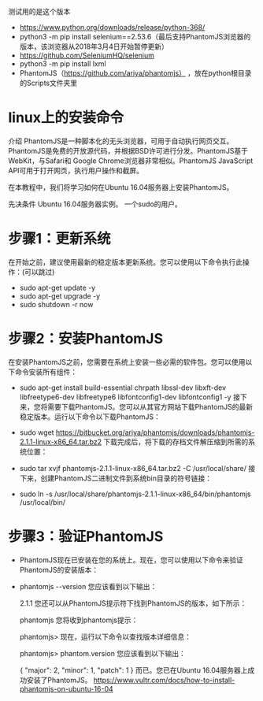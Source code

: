 测试用的是这个版本
* https://www.python.org/downloads/release/python-368/
* python3 -m pip install selenium==2.53.6（最后支持PhantomJS浏览器的版本，该浏览器从2018年3月4日开始暂停更新） 
* https://github.com/SeleniumHQ/selenium
* python3 -m pip install lxml
* PhantomJS（https://github.com/ariya/phantomjs） ，放在python根目录的Scripts文件夹里
# linux上的安装命令
 介绍
 PhantomJS是一种脚本化的无头浏览器，可用于自动执行网页交互。PhantomJS是免费的开放源代码，并根据BSD许可进行分发。PhantomJS基于WebKit，与Safari和    Google Chrome浏览器非常相似。PhantomJS JavaScript API可用于打开网页，执行用户操作和截屏。

在本教程中，我们将学习如何在Ubuntu 16.04服务器上安装PhantomJS。

先决条件
Ubuntu 16.04服务器实例。
一个sudo的用户。
# 步骤1：更新系统
在开始之前，建议使用最新的稳定版本更新系统。您可以使用以下命令执行此操作：(可以跳过)

* sudo apt-get update -y
* sudo apt-get upgrade -y
* sudo shutdown -r now
# 步骤2：安装PhantomJS
在安装PhantomJS之前，您需要在系统上安装一些必需的软件包。您可以使用以下命令安装所有组件：

* sudo apt-get install build-essential chrpath libssl-dev libxft-dev libfreetype6-dev libfreetype6 libfontconfig1-dev libfontconfig1 -y
接下来，您将需要下载PhantomJS。您可以从其官方网站下载PhantomJS的最新稳定版本。运行以下命令以下载PhantomJS：

* sudo wget https://bitbucket.org/ariya/phantomjs/downloads/phantomjs-2.1.1-linux-x86_64.tar.bz2
下载完成后，将下载的存档文件解压缩到所需的系统位置：

* sudo tar xvjf phantomjs-2.1.1-linux-x86_64.tar.bz2 -C /usr/local/share/
接下来，创建PhantomJS二进制文件到系统bin目录的符号链接：

* sudo ln -s /usr/local/share/phantomjs-2.1.1-linux-x86_64/bin/phantomjs   /usr/local/bin/
# 步骤3：验证PhantomJS
* PhantomJS现在已安装在您的系统上。现在，您可以使用以下命令来验证PhantomJS的安装版本：

* phantomjs --version
  您应该看到以下输出：

  2.1.1
  您还可以从PhantomJS提示符下找到PhantomJS的版本，如下所示：

  phantomjs
  您将收到phantomjs提示：

  phantomjs>
  现在，运行以下命令以查找版本详细信息：

  phantomjs> phantom.version
  您应该看到以下输出：

  {
     "major": 2,
     "minor": 1,
     "patch": 1
  }
  而已。您已在Ubuntu 16.04服务器上成功安装了PhantomJS。
  https://www.vultr.com/docs/how-to-install-phantomjs-on-ubuntu-16-04 
